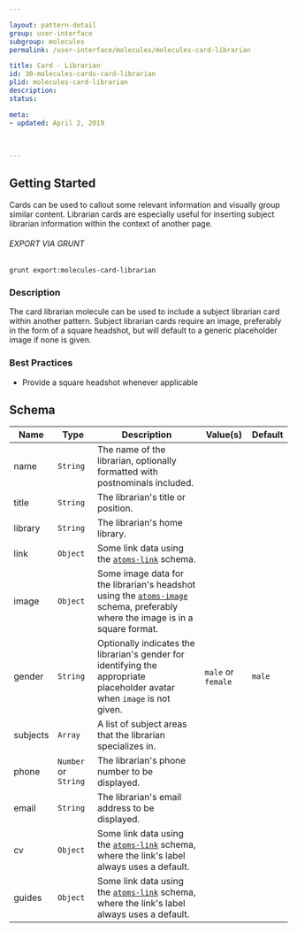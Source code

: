 ```yaml
---

layout: pattern-detail
group: user-interface
subgroup: molecules
permalink: /user-interface/molecules/molecules-card-librarian

title: Card - Librarian
id: 30-molecules-cards-card-librarian
plid: molecules-card-librarian
description: 
status: 

meta:
- updated: April 2, 2019
  
  
  
---
```



## Getting Started

Cards can be used to callout some relevant information and visually group similar content. Librarian cards are especially useful for inserting subject librarian information within the context of another page.

###### EXPORT VIA GRUNT

```
grunt export:molecules-card-librarian
```


### Description

The card librarian molecule can be used to include a subject librarian card within another pattern. Subject librarian cards require an image, preferably in the form of a square headshot, but will default to a generic placeholder image if none is given.


### Best Practices

- Provide a square headshot whenever applicable


## Schema

| Name      | Type      | Description                                                                                               | Value(s)          |Default|
|-----------|-----------|-----------------------------------------------------------------------------------------------------------|-------------------|-------|
| name      | `String`  | The name of the librarian, optionally formatted with postnominals included.                               |                   |       |
| title     | `String`  | The librarian's title or position.                                                                        |                   |       |
| library   | `String`  | The librarian's home library.                                                                             |                   |       |
| link      | `Object`  | Some link data using the [`atoms-link`][atoms-link] schema.                                               |                   |       |
| image     | `Object`  | Some image data for the librarian's headshot using the [`atoms-image`][atoms-image] schema, preferably where the image is in a square format.           |                   |       |
| gender    | `String`  | Optionally indicates the librarian's gender for identifying the appropriate placeholder avatar when `image` is not given.  | `male` or `female` | `male` |
| subjects  | `Array`   | A list of subject areas that the librarian specializes in.                                                |                   |       |
| phone     | `Number` or `String` | The librarian's phone number to be displayed.                                                  |                   |       |
| email     | `String` | The librarian's email address to be displayed.                                                             |                   |       |
| cv        | `Object` | Some link data using the [`atoms-link`][atoms-link] schema, where the link's label always uses a default.  |                   |       |
| guides    | `Object` | Some link data using the [`atoms-link`][atoms-link] schema, where the link's label always uses a default.  |                   |       |


[atoms-link]: /patterns/20-atoms-globals-link/20-atoms-globals-link.html
[atoms-image]: /patterns/20-atoms-media-image/20-atoms-media-image.html
